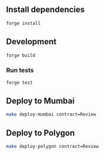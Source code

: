 ## Install dependencies

```sh
forge install
```
## Development

```sh
forge build
```

### Run tests

```sh
forge test
```

## Deploy to Mumbai

```sh
make deploy-mumbai contract=Review
```

## Deploy to Polygon

```sh
make deploy-polygon contract=Review
```
